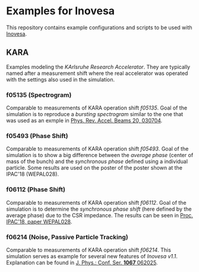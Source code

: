 # Examples for Inovesa

This repository contains example configurations and scripts to be used with
[Inovesa](https://zenodo.org/record/1181722).


## KARA
Examples modeling the *KArlsruhe Research Accelerator*.
They are typically named after a measurement shift where the  real accelerator was operated with the settings also used in the simulation.


### f05135 (Spectrogram)
Comparable to measurements of KARA operation shift *f05135*.
Goal of the simulation is to reproduce a *bursting spectrogram* similar to the one that was used as an exmple in [Phys. Rev. Accel. Beams 20, 030704](https://doi.org/10.1103/PhysRevAccelBeams.20.030704).


### f05493 (Phase Shift)
Comparable to measurements of KARA operation shift *f05493*.
Goal of the simulation is to show a big difference between the *average phase* (center of mass of the bunch) and the *synchronous phase* defined using a individual particle.
Some results are used on the poster of the poster shown at the IPAC'18 (WEPAL028).

### f06112 (Phase Shift)
Comparable to measurements of KARA operation shift *f06112*.
Goal of the simulation is to determine the *synchronous phase shift* (here defined by the average phase) due to the CSR impedance.
The results can be seen in [Proc. IPAC'18, paper WEPAL028](https://doi.org/10.18429/JACoW-IPAC2018-WEPAL028).


### f06214 (Noise, Passive Particle Tracking)
Comparable to measurements of KARA operation shift *f06214*.
This simulation serves as example for several new features of *Inovesa v1.1*.
Explanation can be found in [J. Phys.: Conf. Ser. **1067** 062025](http://iopscience.iop.org/article/10.1088/1742-6596/1067/6/062025/meta#).
